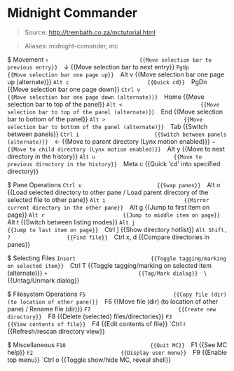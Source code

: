 # Midnight Commander

> Source: http://trembath.co.za/mctutorial.html

> Aliases: midnight-comander, mc

$ Movement
    `↑                             {{Move selection bar to previous entry}} 
    `↓                             {{Move selection bar to next entry}} 
    `PgUp                          {{Move selection bar one page up}} 
    `Alt v                         {{Move selection bar one page up (alternate)}} 
    `Alt c                         {{Quick cd}} 
    `PgDn                          {{Move selection bar one page down}} 
    `Ctrl v                        {{Move selection bar one page down (alternate)}} 
    `Home                          {{Move selection bar to top of the panel}} 
    `Alt <                         {{Move selection bar to top of the panel (alternate)}} 
    `End                           {{Move selection bar to bottom of the panel}} 
    `Alt >                         {{Move selection bar to bottom of the panel (alternate)}} 
    `Tab                           {{Switch between panels}} 
    `Ctrl i                        {{Switch between panels (alternate)}} 
    `←                             {{Move to parent directory (Lynx motion enabled)}} 
    `→                             {{Move to child directory (Lynx motion enabled)}} 
    `Alt y                         {{Move to next directory in the history}} 
    `Alt u                         {{Move to previous directory in the history}} 
    `Meta c                        {{Quick 'cd' into specified directory}} 

$ Pane Operations
    `Ctrl u                        {{Swap panes}} 
    `Alt o                         {{Load selected directory to other pane / Load parent directory of the selected file to other pane}} 
    `Alt i                         {{Mirror current directory in the other pane}} 
    `Alt g                         {{Jump to first item on page}} 
    `Alt r                         {{Jump to middle item on page}} 
    `Alt t                         {{Switch between listing modes}} 
    `Alt j                         {{Jump to last item on page}} 
    `Ctrl \]                       {{Show directory hotlist}} 
    `Alt Shift, ?                  {{Find file}} 
    `Ctrl x, d                     {{Compare directories in panes}} 

$ Selecting Files
    `Insert                        {{Toggle tagging/marking on selected item}} 
    `Ctrl T                        {{Toggle tagging/marking on selected item (alternate)}} 
    `+                             {{Tag/Mark dialog}} 
    `\\                            {{Untag/Unmark dialog}} 

$ Filesystem Operations
    `F5                            {{Copy file (dir) (to location of other pane)}} 
    `F6                            {{Move file (dir) (to location of other pane) / Rename file (dir)}} 
    `F7                            {{Create new directory}} 
    `F8                            {{Delete (selected) files/directories}} 
    `F3                            {{View contents of file}} 
    `F4                            {{Edit contents of file}} 
    `Ctrl r                        {{Refresh/rescan directory view}} 

$ Miscellaneous
    `F10                           {{Quit MC}} 
    `F1                            {{See MC help}} 
    `F2                            {{Display user menu}} 
    `F9                            {{Enable top menu}} 
    `Ctrl o                        {{Toggle show/hide MC, reveal shell}} 

